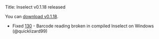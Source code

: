Title: Inselect v0.1.18 released

You can [download v0.1.18](https://github.com/NaturalHistoryMuseum/inselect/releases/tag/v0.1.18).

- Fixed [130](https://github.com/NaturalHistoryMuseum/inselect/issues/130) - Barcode reading broken in compiled Inselect on Windows (@quicklizard99)

